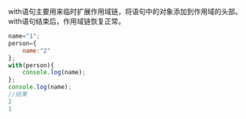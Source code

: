 with语句主要用来临时扩展作用域链，将语句中的对象添加到作用域的头部。
with语句结束后，作用域链恢复正常。

``` javascript
name="1";
person={
	name:"2"
};
with(person){
	console.log(name);
};
console.log(name);
//结果
2
1
```